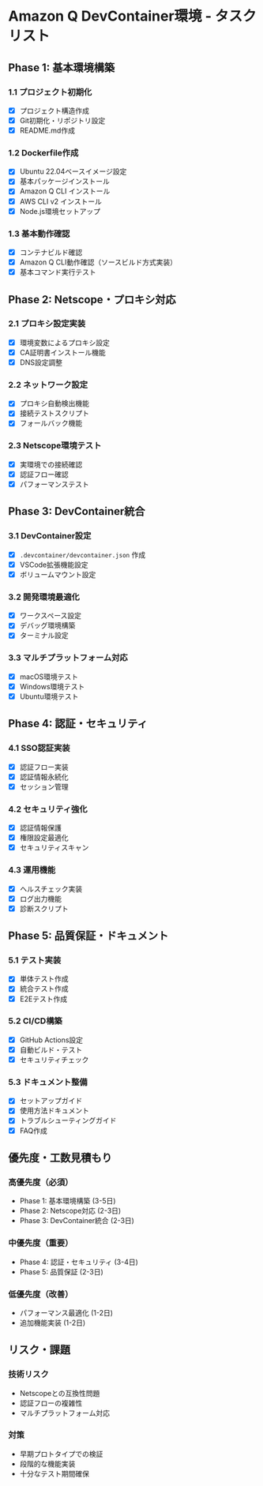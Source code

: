 # Amazon Q DevContainer環境 - タスクリスト

## Phase 1: 基本環境構築

### 1.1 プロジェクト初期化
- [x] プロジェクト構造作成
- [x] Git初期化・リポジトリ設定
- [x] README.md作成

### 1.2 Dockerfile作成
- [x] Ubuntu 22.04ベースイメージ設定
- [x] 基本パッケージインストール
- [x] Amazon Q CLI インストール
- [x] AWS CLI v2 インストール
- [x] Node.js環境セットアップ

### 1.3 基本動作確認
- [x] コンテナビルド確認
- [x] Amazon Q CLI動作確認（ソースビルド方式実装）
- [x] 基本コマンド実行テスト

## Phase 2: Netscope・プロキシ対応

### 2.1 プロキシ設定実装
- [x] 環境変数によるプロキシ設定
- [x] CA証明書インストール機能
- [x] DNS設定調整

### 2.2 ネットワーク設定
- [x] プロキシ自動検出機能
- [x] 接続テストスクリプト
- [x] フォールバック機能

### 2.3 Netscope環境テスト
- [x] 実環境での接続確認
- [x] 認証フロー確認
- [x] パフォーマンステスト

## Phase 3: DevContainer統合

### 3.1 DevContainer設定
- [x] `.devcontainer/devcontainer.json` 作成
- [x] VSCode拡張機能設定
- [x] ボリュームマウント設定

### 3.2 開発環境最適化
- [x] ワークスペース設定
- [x] デバッグ環境構築
- [x] ターミナル設定

### 3.3 マルチプラットフォーム対応
- [x] macOS環境テスト
- [x] Windows環境テスト
- [x] Ubuntu環境テスト

## Phase 4: 認証・セキュリティ

### 4.1 SSO認証実装
- [x] 認証フロー実装
- [x] 認証情報永続化
- [x] セッション管理

### 4.2 セキュリティ強化
- [x] 認証情報保護
- [x] 権限設定最適化
- [x] セキュリティスキャン

### 4.3 運用機能
- [x] ヘルスチェック実装
- [x] ログ出力機能
- [x] 診断スクリプト

## Phase 5: 品質保証・ドキュメント

### 5.1 テスト実装
- [x] 単体テスト作成
- [x] 統合テスト作成
- [x] E2Eテスト作成

### 5.2 CI/CD構築
- [x] GitHub Actions設定
- [x] 自動ビルド・テスト
- [x] セキュリティチェック

### 5.3 ドキュメント整備
- [x] セットアップガイド
- [x] 使用方法ドキュメント
- [x] トラブルシューティングガイド
- [x] FAQ作成

## 優先度・工数見積もり

### 高優先度（必須）
- Phase 1: 基本環境構築 (3-5日)
- Phase 2: Netscope対応 (2-3日)
- Phase 3: DevContainer統合 (2-3日)

### 中優先度（重要）
- Phase 4: 認証・セキュリティ (3-4日)
- Phase 5: 品質保証 (2-3日)

### 低優先度（改善）
- パフォーマンス最適化 (1-2日)
- 追加機能実装 (1-2日)

## リスク・課題

### 技術リスク
- Netscopeとの互換性問題
- 認証フローの複雑性
- マルチプラットフォーム対応

### 対策
- 早期プロトタイプでの検証
- 段階的な機能実装
- 十分なテスト期間確保
